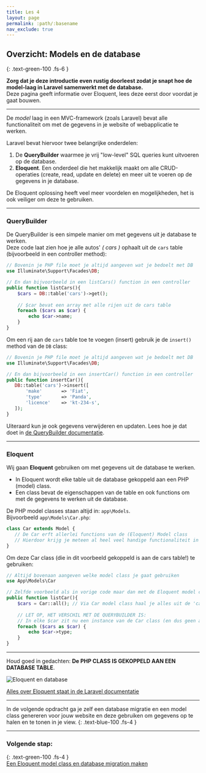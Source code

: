 ```yaml
---
title: Les 4
layout: page
permalink: :path/:basename
nav_exclude: true
---
```


## Overzicht: Models en de database
{: .text-green-100 .fs-6 }

**Zorg dat je deze introductie even rustig doorleest zodat je snapt hoe de model-laag in Laravel samenwerkt met de database.**  
Deze pagina geeft informatie over Eloquent, lees deze eerst door voordat je gaat bouwen.

---

De *model* laag in een MVC-framework (zoals Laravel) bevat alle functionaliteit om met de gegevens in je website of
webapplicatie te werken.

Laravel bevat hiervoor twee belangrijke onderdelen:

1. De **QueryBuilder** waarmee je vrij "low-level" SQL queries kunt uitvoeren op de database.
2. **Eloquent**. Een onderdeel die het makkelijk maakt om alle CRUD-operaties (create, read, update en delete) en meer uit te
   voeren op de gegevens in je database.

De Eloquent oplossing heeft veel meer voordelen en mogelijkheden, het is ook veiliger om deze te gebruiken.

---

### QueryBuilder

De QueryBuilder is een simpele manier om met gegevens uit je database te werken.  
Deze code laat zien hoe je alle autos' _( cars )_ ophaalt uit de `cars` table (bijvoorbeeld in een controller method):

```php
// Bovenin je PHP file moet je altijd aangeven wat je bedoelt met DB
use Illuminate\Support\Facades\DB;

// En dan bijvoorbeeld in een listCars() function in een controller
public function listCars(){
    $cars = DB::table('cars')->get(); 
    
    // $car bevat een array met alle rijen uit de cars table
    foreach ($cars as $car) {
        echo $car->name;
    }
}
```

Om een rij aan de `cars` table toe te voegen (insert) gebruik je de `insert()` method van de `DB` class:

```php
// Bovenin je PHP file moet je altijd aangeven wat je bedoelt met DB
use Illuminate\Support\Facades\DB;

// En dan bijvoorbeeld in een insertCar() function in een controller
public function insertCar(){
   DB::table('cars')->insert([
       'make'       => 'Fiat',
       'type'       => 'Panda',
       'licence'    => 'kt-234-s',
   ]);
}
```

Uiteraard kun je ook gegevens verwijderen en updaten. Lees hoe je dat doet in [de QueryBuilder documentatie](https://laravel.com/docs/10.x/queries).

---

### Eloquent

Wij gaan **Eloquent** gebruiken om met gegevens uit de database te werken.  

- In Eloquent wordt elke table uit de database gekoppeld aan een PHP (model) class.  
- Een class bevat de eigenschappen van de table en ook functions om met de gegevens te werken uit de database.


De PHP model classes staan altijd in: `app\Models`.  
Bijvoorbeeld `app\Models\Car.php`:

```php
class Car extends Model {
   // De Car erft allerlei functions van de (Eloquent) Model class 
   // Hierdoor krijg je meteen al heel veel handige functionaliteit in je class!
}
```

Om deze Car class (die in dit voorbeeld gekoppeld is aan de cars table!) te gebruiken:

```php
// Altijd bovenaan aangeven welke model class je gaat gebruiken
use App\Models\Car

// Zelfde voorbeeld als in vorige code maar dan met de Eloquent model class
public function listCar(){
    $cars = Car::all(); // Via Car model class haal je alles uit de 'cars' table
    
    // LET OP, HET VERSCHIL MET DE QUERYBUILDER IS: 
    // In elke $car zit nu een instance van de Car class (en dus geen array)
    foreach ($cars as $car) {
        echo $car->type;
    }
}
```
---

Houd goed in gedachten: **De PHP CLASS IS GEKOPPELD AAN EEN DATABASE TABLE**.

![Eloquent en database](images/eloquent-overview.png)

[Alles over Eloquent staat in de Laravel documentatie](https://laravel.com/docs/10.x/eloquent)

---

In de volgende opdracht ga je zelf een database migratie en een model class genereren voor jouw website en deze gebruiken om gegevens op te halen en te tonen in je view.
{: .text-blue-100 .fs-4 }

---
### Volgende stap:
{: .text-green-100 .fs-4 }  
[Een Eloquent model class en database migration maken](model-migration-migrate)


